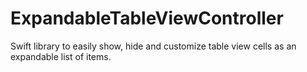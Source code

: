 # ExpandableTableViewController
Swift library to easily show, hide and customize table view cells as an expandable list of items.
